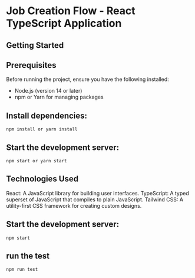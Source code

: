 # Job Creation Flow - React TypeScript Application

## Getting Started

## Prerequisites
Before running the project, ensure you have the following installed:

- Node.js (version 14 or later)
- npm or Yarn for managing packages

## Install dependencies:
`npm install
 or
yarn install
`

## Start the development server:
`npm start
 or
yarn start
`

## Technologies Used
React: A JavaScript library for building user interfaces.
TypeScript: A typed superset of JavaScript that compiles to plain JavaScript.
Tailwind CSS: A utility-first CSS framework for creating custom designs.

## Start the development server:
`npm start`
## run the test 
`npm run test`
